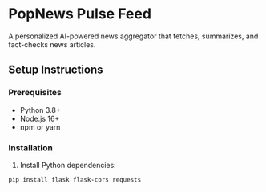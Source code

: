 # PopNews Pulse Feed

A personalized AI-powered news aggregator that fetches, summarizes, and fact-checks news articles.

## Setup Instructions

### Prerequisites

- Python 3.8+
- Node.js 16+
- npm or yarn

### Installation

1. Install Python dependencies:

```bash
pip install flask flask-cors requests
```
